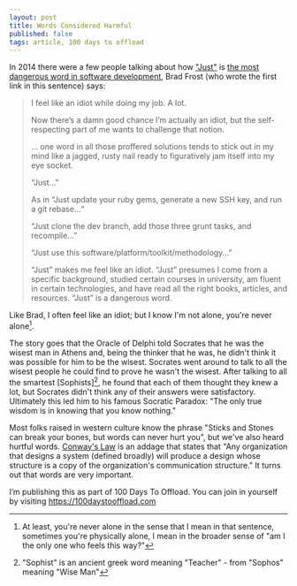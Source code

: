 ```yaml
---
layout: post
title: Words Considered Harmful
published: false
tags: article, 100 days to offload
---
```


In 2014 there were a few people talking about how ["Just"][1] is [the most
dangerous word in software development][2], Brad Frost (who wrote the first link in this sentence) says:

> I feel like an idiot while doing my job. A lot.
>
> Now there’s a damn good chance I’m actually an idiot, but the self-respecting
> part of me wants to challenge that notion.
>
> &hellip; one word in all those proffered solutions tends to stick out in my
> mind like a jagged, rusty nail ready to figuratively jam itself into my eye
> socket.
>
> “Just…”
>
> As in “Just update your ruby gems, generate a new SSH key, and run a git
> rebase…“
>
> “Just clone the dev branch, add those three grunt tasks, and recompile…”
>
> “Just use this software/platform/toolkit/methodology…”
>
> “Just” makes me feel like an idiot. “Just” presumes I come from a specific
> background, studied certain courses in university, am fluent in certain
> technologies, and have read all the right books, articles, and resources.
> “Just” is a dangerous word.
>


Like Brad, I often feel like an idiot; but I know I'm not alone, you're never
alone[^1].

The story goes that the Oracle of Delphi told Socrates that he was
the wisest man in Athens and, being the thinker that he was, he didn't think it
was possible for him to be the wisest.  Socrates went around to talk to all the
wisest people he could find to prove he wasn't the wisest. After talking to all
the smartest [Sophists][^2], he found that each of them thought they knew a
lot, but Socrates didn't think any of their answers were satisfactory.
Ultimately this led him to his famous Socratic Paradox: "The only true wisdom
is in knowing that you know nothing."

Most folks raised in western culture know the phrase "Sticks and Stones can
break your bones, but words can never hurt you", but we've also heard hurtful
words. [Conway's Law][3] is an addage that states that "Any organization that
designs a system (defined broadly) will produce a design whose structure is a
copy of the organization's communication structure." It turns out that words
are very important.

I’m publishing this as part of 100 Days To Offload. You can join in yourself by
visiting <https://100daystooffload.com>

<!-- footnotes -->
[^1]: At least, you're never alone in the sense that I mean in that sentence,
  sometimes you're physically alone, I mean in the broader sense of "am I the
  only one who feels this way?"

[^2]: "Sophist" is an ancient greek word meaning "Teacher" - from "Sophos"
  meaning "Wise Man"

<!-- links -->
[1]: https://the-pastry-box-project.net/brad-frost/2014-january-28
[2]: https://alistapart.com/blog/post/the-most-dangerous-word-in-software-development/
[3]: http://www.catb.org/jargon/html/C/Conways-Law.html
